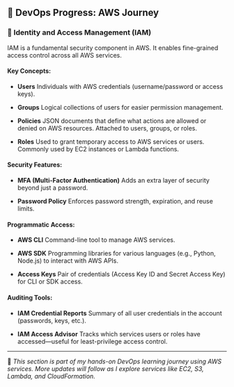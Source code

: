 

## 🚀 DevOps Progress: AWS Journey

### 🔐 Identity and Access Management (IAM)

IAM is a fundamental security component in AWS. It enables fine-grained access control across all AWS services.

#### Key Concepts:

- **Users**
  Individuals with AWS credentials (username/password or access keys).

- **Groups**
  Logical collections of users for easier permission management.

- **Policies**
  JSON documents that define what actions are allowed or denied on AWS resources. Attached to users, groups, or roles.

- **Roles**
  Used to grant temporary access to AWS services or users. Commonly used by EC2 instances or Lambda functions.

#### Security Features:

- **MFA (Multi-Factor Authentication)**
  Adds an extra layer of security beyond just a password.

- **Password Policy**
  Enforces password strength, expiration, and reuse limits.

#### Programmatic Access:

- **AWS CLI**
  Command-line tool to manage AWS services.

- **AWS SDK**
  Programming libraries for various languages (e.g., Python, Node.js) to interact with AWS APIs.

- **Access Keys**
  Pair of credentials (Access Key ID and Secret Access Key) for CLI or SDK access.

#### Auditing Tools:

- **IAM Credential Reports**
  Summary of all user credentials in the account (passwords, keys, etc.).

- **IAM Access Advisor**
  Tracks which services users or roles have accessed—useful for least-privilege access control.

---

🧠 _This section is part of my hands-on DevOps learning journey using AWS services. More updates will follow as I explore services like EC2, S3, Lambda, and CloudFormation._

